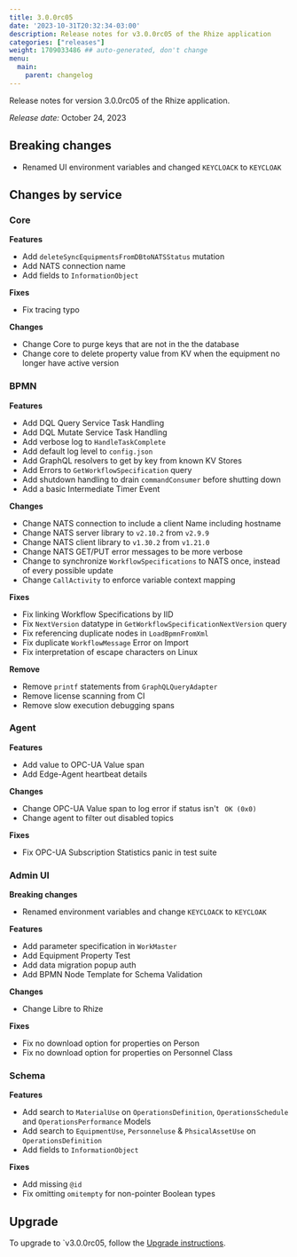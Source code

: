 ```yaml
---
title: 3.0.0rc05
date: '2023-10-31T20:32:34-03:00'
description: Release notes for v3.0.0rc05 of the Rhize application
categories: ["releases"]
weight: 1709033486 ## auto-generated, don't change
menu:
  main:
    parent: changelog
---
```


Release notes for version 3.0.0rc05 of the Rhize application.

_Release date:_ October 24, 2023

## Breaking changes

- Renamed UI environment variables and changed `KEYCLOACK` to `KEYCLOAK`

## Changes by service

### Core

**Features**
- Add `deleteSyncEquipmentsFromDBtoNATSStatus` mutation
- Add NATS connection name
- Add fields to `InformationObject`

**Fixes**
- Fix tracing typo

**Changes**
- Change Core to purge keys that are not in the the database
- Change core to delete property value from KV when the equipment no longer have active version

### BPMN

**Features**
- Add DQL Query Service Task Handling
- Add DQL Mutate Service Task Handling
- Add verbose log to `HandleTaskComplete`
- Add default log level to `config.json`
- Add GraphQL resolvers to get by key from known KV Stores
- Add Errors to `GetWorkflowSpecification` query
- Add shutdown handling to drain `commandConsumer` before shutting down
- Add a basic Intermediate Timer Event

**Changes**
- Change NATS connection to include a client Name including hostname
- Change NATS server library to `v2.10.2` from `v2.9.9`
- Change NATS client library to `v1.30.2` from `v1.21.0`
- Change NATS GET/PUT error messages to be more verbose
- Change to synchronize `WorkflowSpecifications` to NATS once, instead of every possible update
- Change `CallActivity` to enforce variable context mapping

**Fixes**
- Fix linking Workflow Specifications by IID
- Fix `NextVersion` datatype in `GetWorkflowSpecificationNextVersion` query
- Fix referencing duplicate nodes in `LoadBpmnFromXml`
- Fix duplicate `WorkflowMessage` Error on Import
- Fix interpretation of escape characters on Linux

**Remove**
- Remove `printf` statements from `GraphQLQueryAdapter`
- Remove license scanning from CI
- Remove slow execution debugging spans

### Agent

**Features**
- Add value to OPC-UA Value span
- Add Edge-Agent heartbeat details

**Changes**
- Change OPC-UA Value span to log error if status isn't ` OK (0x0)`
- Change agent to filter out disabled topics

**Fixes**
- Fix OPC-UA Subscription Statistics panic in test suite

### Admin UI


**Breaking changes**
- Renamed environment variables and change `KEYCLOACK` to `KEYCLOAK`

**Features**
- Add parameter specification in `WorkMaster`
- Add Equipment Property Test
- Add data migration popup auth
- Add BPMN Node Template for Schema Validation

**Changes**
- Change Libre to Rhize

**Fixes**
- Fix no download option for properties on Person
- Fix no download option for properties on Personnel Class

### Schema

**Features**
- Add search to `MaterialUse` on `OperationsDefinition`, `OperationsSchedule` and `OperationsPerformance` Models
- Add search to `EquipmentUse`, `Personneluse` & `PhsicalAssetUse` on `OperationsDefinition`
- Add fields to `InformationObject`

**Fixes**
- Add missing `@id`
- Fix omitting `omitempty` for non-pointer Boolean types

## Upgrade

To upgrade to `v3.0.0rc05, follow the [Upgrade instructions](/deploy/upgrade).
